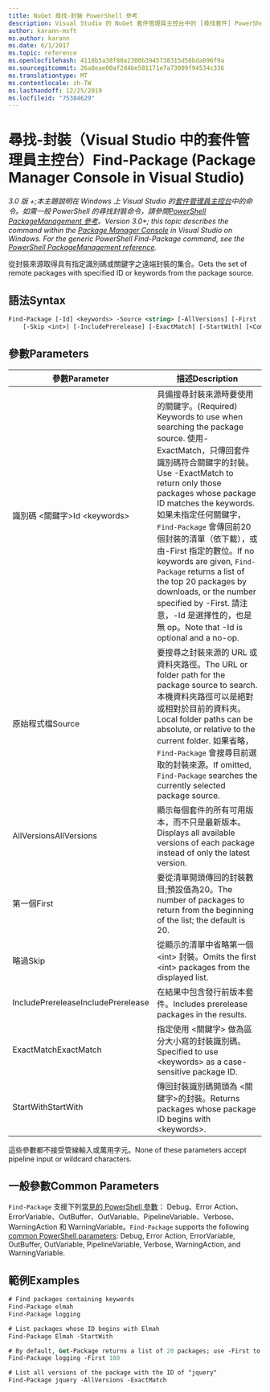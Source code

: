 ```yaml
---
title: NuGet 尋找-封裝 PowerShell 參考
description: Visual Studio 的 NuGet 套件管理員主控台中的 [尋找套件] PowerShell 命令參考。
author: karann-msft
ms.author: karann
ms.date: 6/1/2017
ms.topic: reference
ms.openlocfilehash: 4118b5a38f80a2300b3945738315d56bda096f9a
ms.sourcegitcommit: 26a8eae00af2d4be581171e7a73009f94534c336
ms.translationtype: MT
ms.contentlocale: zh-TW
ms.lasthandoff: 12/25/2019
ms.locfileid: "75384629"
---
```

# <a name="find-package-package-manager-console-in-visual-studio"></a><span data-ttu-id="3dcd0-103">尋找-封裝（Visual Studio 中的套件管理員主控台）</span><span class="sxs-lookup"><span data-stu-id="3dcd0-103">Find-Package (Package Manager Console in Visual Studio)</span></span>

<span data-ttu-id="3dcd0-104">*3.0 版 +;本主題說明在 Windows 上 Visual Studio 的[套件管理員主控台](../../consume-packages/install-use-packages-powershell.md)中的命令。如需一般 PowerShell 的尋找封裝命令，請參閱[PowerShell PackageManagement 參考](/powershell/module/packagemanagement/?view=powershell-6)。*</span><span class="sxs-lookup"><span data-stu-id="3dcd0-104">*Version 3.0+; this topic describes the command within the [Package Manager Console](../../consume-packages/install-use-packages-powershell.md) in Visual Studio on Windows. For the generic PowerShell Find-Package command, see the [PowerShell PackageManagement reference](/powershell/module/packagemanagement/?view=powershell-6).*</span></span>

<span data-ttu-id="3dcd0-105">從封裝來源取得具有指定識別碼或關鍵字之遠端封裝的集合。</span><span class="sxs-lookup"><span data-stu-id="3dcd0-105">Gets the set of remote packages with specified ID or keywords from the package source.</span></span>

## <a name="syntax"></a><span data-ttu-id="3dcd0-106">語法</span><span class="sxs-lookup"><span data-stu-id="3dcd0-106">Syntax</span></span>

```ps
Find-Package [-Id] <keywords> -Source <string> [-AllVersions] [-First [<int>]]
    [-Skip <int>] [-IncludePrerelease] [-ExactMatch] [-StartWith] [<CommonParameters>]
```

## <a name="parameters"></a><span data-ttu-id="3dcd0-107">參數</span><span class="sxs-lookup"><span data-stu-id="3dcd0-107">Parameters</span></span>

| <span data-ttu-id="3dcd0-108">參數</span><span class="sxs-lookup"><span data-stu-id="3dcd0-108">Parameter</span></span> | <span data-ttu-id="3dcd0-109">描述</span><span class="sxs-lookup"><span data-stu-id="3dcd0-109">Description</span></span> |
| --- | --- |
| <span data-ttu-id="3dcd0-110">識別碼 &lt;關鍵字&gt;</span><span class="sxs-lookup"><span data-stu-id="3dcd0-110">Id &lt;keywords&gt;</span></span> | <span data-ttu-id="3dcd0-111">具備搜尋封裝來源時要使用的關鍵字。</span><span class="sxs-lookup"><span data-stu-id="3dcd0-111">(Required) Keywords to use when searching the package source.</span></span> <span data-ttu-id="3dcd0-112">使用-ExactMatch，只傳回套件識別碼符合關鍵字的封裝。</span><span class="sxs-lookup"><span data-stu-id="3dcd0-112">Use -ExactMatch to return only those packages whose package ID matches the keywords.</span></span> <span data-ttu-id="3dcd0-113">如果未指定任何關鍵字，`Find-Package` 會傳回前20個封裝的清單（依下載），或由-First 指定的數位。</span><span class="sxs-lookup"><span data-stu-id="3dcd0-113">If no keywords are given, `Find-Package` returns a list of the top 20 packages by downloads, or the number specified by -First.</span></span> <span data-ttu-id="3dcd0-114">請注意，-Id 是選擇性的，也是無 op。</span><span class="sxs-lookup"><span data-stu-id="3dcd0-114">Note that -Id is optional and a no-op.</span></span> |
| <span data-ttu-id="3dcd0-115">原始程式檔</span><span class="sxs-lookup"><span data-stu-id="3dcd0-115">Source</span></span> | <span data-ttu-id="3dcd0-116">要搜尋之封裝來源的 URL 或資料夾路徑。</span><span class="sxs-lookup"><span data-stu-id="3dcd0-116">The URL or folder path for the package source to search.</span></span> <span data-ttu-id="3dcd0-117">本機資料夾路徑可以是絕對或相對於目前的資料夾。</span><span class="sxs-lookup"><span data-stu-id="3dcd0-117">Local folder paths can be absolute, or relative to the current folder.</span></span> <span data-ttu-id="3dcd0-118">如果省略，`Find-Package` 會搜尋目前選取的封裝來源。</span><span class="sxs-lookup"><span data-stu-id="3dcd0-118">If omitted, `Find-Package` searches the currently selected package source.</span></span> |
| <span data-ttu-id="3dcd0-119">AllVersions</span><span class="sxs-lookup"><span data-stu-id="3dcd0-119">AllVersions</span></span> | <span data-ttu-id="3dcd0-120">顯示每個套件的所有可用版本，而不只是最新版本。</span><span class="sxs-lookup"><span data-stu-id="3dcd0-120">Displays all available versions of each package instead of only the latest version.</span></span> |
| <span data-ttu-id="3dcd0-121">第一個</span><span class="sxs-lookup"><span data-stu-id="3dcd0-121">First</span></span> | <span data-ttu-id="3dcd0-122">要從清單開頭傳回的封裝數目;預設值為20。</span><span class="sxs-lookup"><span data-stu-id="3dcd0-122">The number of packages to return from the beginning of the list; the default is 20.</span></span> |
| <span data-ttu-id="3dcd0-123">略過</span><span class="sxs-lookup"><span data-stu-id="3dcd0-123">Skip</span></span> | <span data-ttu-id="3dcd0-124">從顯示的清單中省略第一個 &lt;int&gt; 封裝。</span><span class="sxs-lookup"><span data-stu-id="3dcd0-124">Omits the first &lt;int&gt; packages from the displayed list.</span></span>  |
| <span data-ttu-id="3dcd0-125">IncludePrerelease</span><span class="sxs-lookup"><span data-stu-id="3dcd0-125">IncludePrerelease</span></span> | <span data-ttu-id="3dcd0-126">在結果中包含發行前版本套件。</span><span class="sxs-lookup"><span data-stu-id="3dcd0-126">Includes prerelease packages in the results.</span></span> |
| <span data-ttu-id="3dcd0-127">ExactMatch</span><span class="sxs-lookup"><span data-stu-id="3dcd0-127">ExactMatch</span></span> | <span data-ttu-id="3dcd0-128">指定使用 &lt;關鍵字&gt; 做為區分大小寫的封裝識別碼。</span><span class="sxs-lookup"><span data-stu-id="3dcd0-128">Specified to use &lt;keywords&gt; as a case-sensitive package ID.</span></span> |
| <span data-ttu-id="3dcd0-129">StartWith</span><span class="sxs-lookup"><span data-stu-id="3dcd0-129">StartWith</span></span> | <span data-ttu-id="3dcd0-130">傳回封裝識別碼開頭為 &lt;關鍵字&gt;的封裝。</span><span class="sxs-lookup"><span data-stu-id="3dcd0-130">Returns packages whose package ID begins with &lt;keywords&gt;.</span></span> |

<span data-ttu-id="3dcd0-131">這些參數都不接受管線輸入或萬用字元。</span><span class="sxs-lookup"><span data-stu-id="3dcd0-131">None of these parameters accept pipeline input or wildcard characters.</span></span>

## <a name="common-parameters"></a><span data-ttu-id="3dcd0-132">一般參數</span><span class="sxs-lookup"><span data-stu-id="3dcd0-132">Common Parameters</span></span>

<span data-ttu-id="3dcd0-133">`Find-Package` 支援下列[常見的 PowerShell 參數](https://go.microsoft.com/fwlink/?LinkID=113216)： Debug、Error Action、ErrorVariable、OutBuffer、OutVariable、PipelineVariable、Verbose、WarningAction 和 WarningVariable。</span><span class="sxs-lookup"><span data-stu-id="3dcd0-133">`Find-Package` supports the following [common PowerShell parameters](https://go.microsoft.com/fwlink/?LinkID=113216): Debug, Error Action, ErrorVariable, OutBuffer, OutVariable, PipelineVariable, Verbose, WarningAction, and WarningVariable.</span></span>

## <a name="examples"></a><span data-ttu-id="3dcd0-134">範例</span><span class="sxs-lookup"><span data-stu-id="3dcd0-134">Examples</span></span>

```ps
# Find packages containing keywords
Find-Package elmah
Find-Package logging

# List packages whose ID begins with Elmah
Find-Package Elmah -StartWith

# By default, Get-Package returns a list of 20 packages; use -First to show more
Find-Package logging -First 100

# List all versions of the package with the ID of "jquery"
Find-Package jquery -AllVersions -ExactMatch
```
